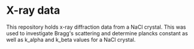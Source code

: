 # X-ray data

This repository holds x-ray diffraction data from a NaCl crystal. This was used to investigate Bragg's scattering and determine plancks constant as well as k_alpha and k_beta values for a NaCl crystal.
